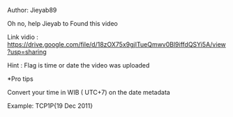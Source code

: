 Author: Jieyab89

Oh no, help Jieyab to Found this video

Link vidio : https://drive.google.com/file/d/18zOX75x9gjITueQmwv0Bl9iffdQSYi5A/view?usp=sharing

Hint : Flag is time or date the video was uploaded

*Pro tips

Convert your time in WIB ( UTC+7) on the date metadata

Example: TCP1P{19 Dec 2011}
